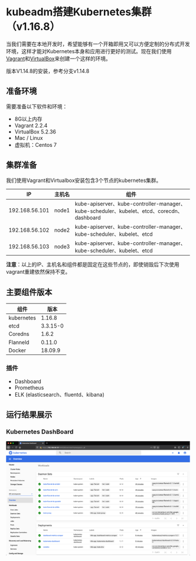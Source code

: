 # kubeadm搭建Kubernetes集群（v1.16.8）

当我们需要在本地开发时，希望能够有一个开箱即用又可以方便定制的分布式开发环境，这样才能对Kubernetes本身和应用进行更好的测试。现在我们使用[Vagrant](https://www.vagrantup.com/)和[VirtualBox](https://www.virtualbox.org/wiki/Downloads)来创建一个这样的环境。

版本V1.14.8的安装，参考分支v1.14.8

## 准备环境

需要准备以下软件和环境：

- 8G以上内存
- Vagrant 2.2.4
- VirtualBox 5.2.36
- Mac / Linux
- 虚拟机：Centos 7

## 集群准备

我们使用Vagrant和Virtualbox安装包含3个节点的kubernetes集群。

| IP           | 主机名   | 组件                                       |
| ------------ | ----- | ---------------------------------------- |
| 192.168.56.101 | node1 | kube-apiserver、kube-controller-manager、kube-scheduler、kubelet、etcd、corecdn、dashboard |
| 192.168.56.102 | node2 | kube-apiserver、kube-controller-manager、kube-scheduler、kubelet、etcd |
| 192.168.56.103 | node3 | kube-apiserver、kube-controller-manager、kube-scheduler、kubelet、etcd |

**注意**：以上的IP、主机名和组件都是固定在这些节点的，即使销毁后下次使用vagrant重建依然保持不变。



## 主要组件版本

| 组件 | 版本 |
| --- | --- |
| kubernetes | 1.16.8 |
| etcd | 3.3.15-0 |
| Coredns | 1.6.2 |
| Flanneld| 0.11.0 |
| Docker | 18.09.9 |

### 插件
- Dashboard
- Prometheus
- ELK (elasticsearch、fluentd、kibana)

## 运行结果展示

### Kubernetes DashBoard
![](images/kubernetes-kubeadm-dashboard.png)


